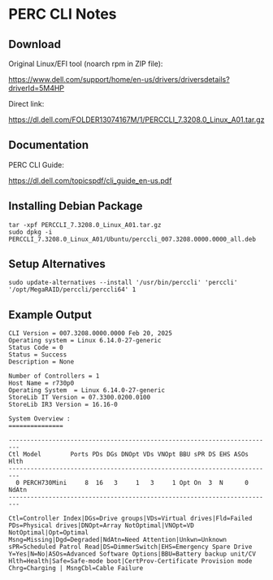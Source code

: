 PERC CLI Notes
==============

Download
--------

Original Linux/EFI tool (noarch rpm in ZIP file):


https://www.dell.com/support/home/en-us/drivers/driversdetails?driverId=5M4HP


Direct link:


https://dl.dell.com/FOLDER13074167M/1/PERCCLI_7.3208.0_Linux_A01.tar.gz


Documentation
-------------

PERC CLI Guide:

https://dl.dell.com/topicspdf/cli_guide_en-us.pdf


Installing Debian Package
-------------------------

```
tar -xpf PERCCLI_7.3208.0_Linux_A01.tar.gz
sudo dpkg -i PERCCLI_7.3208.0_Linux_A01/Ubuntu/perccli_007.3208.0000.0000_all.deb
```


Setup Alternatives
------------------

```
sudo update-alternatives --install '/usr/bin/perccli' 'perccli' '/opt/MegaRAID/perccli/perccli64' 1
```


Example Output
--------------

```
CLI Version = 007.3208.0000.0000 Feb 20, 2025
Operating system = Linux 6.14.0-27-generic
Status Code = 0
Status = Success
Description = None

Number of Controllers = 1
Host Name = r730p0
Operating System  = Linux 6.14.0-27-generic
StoreLib IT Version = 07.3300.0200.0100
StoreLib IR3 Version = 16.16-0

System Overview :
===============

-------------------------------------------------------------------------
Ctl Model        Ports PDs DGs DNOpt VDs VNOpt BBU sPR DS EHS ASOs Hlth  
-------------------------------------------------------------------------
  0 PERCH730Mini     8  16   3     1   3     1 Opt On  3  N      0 NdAtn 
-------------------------------------------------------------------------

Ctl=Controller Index|DGs=Drive groups|VDs=Virtual drives|Fld=Failed
PDs=Physical drives|DNOpt=Array NotOptimal|VNOpt=VD NotOptimal|Opt=Optimal
Msng=Missing|Dgd=Degraded|NdAtn=Need Attention|Unkwn=Unknown
sPR=Scheduled Patrol Read|DS=DimmerSwitch|EHS=Emergency Spare Drive
Y=Yes|N=No|ASOs=Advanced Software Options|BBU=Battery backup unit/CV
Hlth=Health|Safe=Safe-mode boot|CertProv-Certificate Provision mode
Chrg=Charging | MsngCbl=Cable Failure
```
